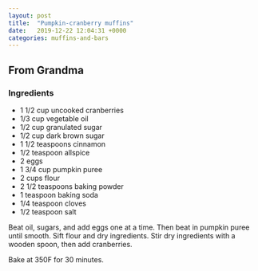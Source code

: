```yaml
---
layout: post
title:  "Pumpkin-cranberry muffins"
date:   2019-12-22 12:04:31 +0000
categories: muffins-and-bars
---
```


## From Grandma
### Ingredients
* 1 1/2 cup uncooked cranberries
* 1/3 cup vegetable oil
* 1/2 cup granulated sugar
* 1/2 cup dark brown sugar
* 1 1/2 teaspoons cinnamon
* 1/2 teaspoon allspice
* 2 eggs
* 1 3/4 cup pumpkin puree
* 2 cups flour
* 2 1/2 teaspoons baking powder
* 1 teaspoon baking soda
* 1/4 teaspoon cloves
* 1/2 teaspoon salt


Beat oil, sugars, and add eggs one at a time. Then beat in pumpkin puree until smooth. Sift flour and dry ingredients. Stir dry ingredients with a wooden spoon, then add cranberries.

Bake at 350F for 30 minutes.
